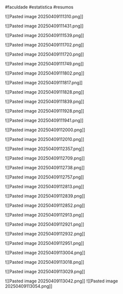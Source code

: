 #faculdade #estatistica #resumos 

![[Pasted image 20250409111310.png]]

![[Pasted image 20250409111431.png]]

![[Pasted image 20250409111539.png]]


![[Pasted image 20250409111702.png]]

![[Pasted image 20250409111720.png]]

![[Pasted image 20250409111749.png]]

![[Pasted image 20250409111802.png]]

![[Pasted image 20250409111817.png]]

![[Pasted image 20250409111828.png]]

![[Pasted image 20250409111839.png]]

![[Pasted image 20250409111928.png]]

![[Pasted image 20250409111941.png]]

![[Pasted image 20250409112000.png]]

![[Pasted image 20250409112010.png]]

![[Pasted image 20250409112357.png]]

![[Pasted image 20250409112709.png]]

![[Pasted image 20250409112738.png]]

![[Pasted image 20250409112757.png]]

![[Pasted image 20250409112813.png]]

![[Pasted image 20250409112839.png]]

![[Pasted image 20250409112852.png]]

![[Pasted image 20250409112913.png]]

![[Pasted image 20250409112921.png]]

![[Pasted image 20250409112932.png]]

![[Pasted image 20250409112951.png]]

![[Pasted image 20250409113004.png]]

![[Pasted image 20250409113018.png]]

![[Pasted image 20250409113029.png]]

![[Pasted image 20250409113042.png]]
![[Pasted image 20250409113054.png]]
